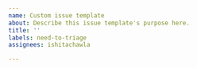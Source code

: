 ```yaml
---
name: Custom issue template
about: Describe this issue template's purpose here.
title: ''
labels: need-to-triage
assignees: ishitachawla

---
```



